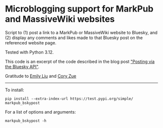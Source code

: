 
Microblogging support for MarkPub and MassiveWiki websites
=========================

Script to (1) post a link to a MarkPub or MassiveWiki website to Bluesky,
and (2) display any comments and likes made to that Bluesky post on
the referenced website page.  

Tested with Python 3.12.

This code is an excerpt of the code described in the blog post ["Posting via the Bluesky API"](https://atproto.com/blog/create-post).

Gratitude to [Emily Liu](https://emilyliu.me/) and [Cory Zue](https://www.coryzue.com/)  

-----

To install:

``` shell
pip install --extra-index-url https://test.pypi.org/simple/ markpub_bskypost
```  


For a list of options and arguments:

```shell
markpub_bskypost -h
```   

